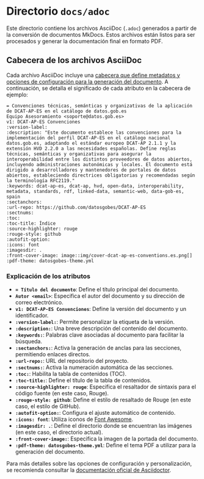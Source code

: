 # Directorio `docs/adoc`

Este directorio contiene los archivos AsciiDoc (`.adoc`) generados a partir de la conversión de documentos MkDocs. Estos archivos están listos para ser procesados y generar la documentación final en formato PDF.

## Cabecera de los archivos AsciiDoc

Cada archivo AsciiDoc incluye una [cabecera que define metadatos y opciones de configuración para la generación del documento](https://docs.asciidoctor.org/asciidoc/latest/document/header/). A continuación, se detalla el significado de cada atributo en la cabecera de ejemplo:

```adoc
= Convenciones técnicas, semánticas y organizativas de la aplicación de DCAT-AP-ES en el catálogo de datos.gob.es
Equipo Asesoramiento <soporte@datos.gob.es>
v1: DCAT-AP-ES Convenciones
:version-label:
:description: "Este documento establece las convenciones para la implementación del perfil DCAT-AP-ES en el catálogo nacional datos.gob.es, adaptando el estándar europeo DCAT-AP 2.1.1 y la extensión HVD 2.2.0 a las necesidades españolas. Define reglas técnicas, semánticas y organizativas para asegurar la interoperabilidad entre los distintos proveedores de datos abiertos, incluyendo administraciones autonómicas y locales. El documento está dirigido a desarrolladores y mantenedores de portales de datos abiertos, estableciendo directrices obligatorias y recomendadas según la terminología RFC2119."
:keywords: dcat-ap-es, dcat-ap, hvd, open-data, interoperability, metadata, standards, rdf, linked-data, semantic-web, data-gob-es, spain
:sectanchors:
:url-repo: https://github.com/datosgobes/DCAT-AP-ES
:sectnums:
:toc:
:toc-title: Índice
:source-highlighter: rouge
:rouge-style: github
:autofit-option:
:icons: font
:imagesdir: .
:front-cover-image: image::img/cover-dcat-ap-es-conventions.es.png[]
:pdf-theme: datosgobes-theme.yml
```

### Explicación de los atributos

*   **`= Título del documento`**: Define el título principal del documento.
*   **`Autor <email>`**: Especifica el autor del documento y su dirección de correo electrónico.
*   **`v1: DCAT-AP-ES Convenciones`**: Define la versión del documento y un identificador.
*   **`:version-label:`**: Permite personalizar la etiqueta de la versión.
*   **`:description:`**: Una breve descripción del contenido del documento.
*   **`:keywords:`**: Palabras clave asociadas al documento para facilitar la búsqueda.
*   **`:sectanchors:`**: Activa la generación de anclas para las secciones, permitiendo enlaces directos.
*   **`:url-repo:`**: URL del repositorio del proyecto.
*   **`:sectnums:`**: Activa la numeración automática de las secciones.
*   **`:toc:`**: Habilita la tabla de contenidos (TOC).
*   **`:toc-title:`**: Define el título de la tabla de contenidos.
*   **`:source-highlighter: rouge`**: Especifica el resaltador de sintaxis para el código fuente (en este caso, Rouge).
*   **`:rouge-style: github`**: Define el estilo de resaltado de Rouge (en este caso, el estilo de GitHub).
*   **`:autofit-option:`**:  Configura el ajuste automático de contenido.
*   **`:icons: font`**: Utiliza iconos de [Font Awesome](https://fontawesome.com/v4/icons/).
*   **`:imagesdir: .`**: Define el directorio donde se encuentran las imágenes (en este caso, el directorio actual).
*   **`:front-cover-image:`**: Especifica la imagen de la portada del documento.
*   **`:pdf-theme: datosgobes-theme.yml`**: Define el tema PDF a utilizar para la generación del documento.

Para más detalles sobre las opciones de configuración y personalización, se recomienda consultar la [documentación oficial de Asciidoctor](https://asciidoctor.org/docs/).
